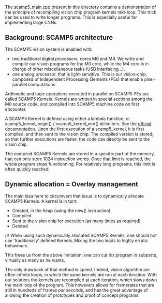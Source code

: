 The scamp5_main.cpp present in this directory contains a demonstration of the principle of recompiling vision chip program kernels mid-loop. This trick can be used to write longer programs. This is especially useful for implementing large CNNs.


## Background: SCAMP5 architecture

The SCAMP5 vision system is enabled with:
 * two traditional digital processors, cores M0 and M4. We write and compile our vision programs for the M0 core, while the M4 core is in charge of other miscellaneous tasks (USB interfacing...).
 * one analog processor, that is light-sensitive. This is our vision-chip, composed of independent Processing Elements (PEs) that enable pixel-parallel computations.


Arithmetic and logic operations executed in parallel on SCAMP5 PEs are called SCAMP5 Kernels. Kernels are written in special sections among the M0 source code, and compiled into SCAMP5 machine code on first encounter.

A SCAMP5 Kernel is defined using either a lambda function, or scamp5_kernel_begin() / scamp5_kernel_end() delimiters. See the [official documentation](https://personalpages.manchester.ac.uk/staff/jianing.chen/scamp5d_lib_doc_html/_p_a_g_e__d_e_v_i_c_e__a_p_i__c_a_t_e_g_o_r_y.html). Upon the first execution of a scamp5_kernel, it is first compiled, and then sent to the vision chip. The compiled version is stored, so that further executions are faster: the code can directly be sent to the vision chip.

The compiled SCAMP5 Kernels are stored in a specific part of the memory, that can only store 1024 instruction words. Once that limit is reached, the whole program stops functionning. For relatively long programs, this limit is often quickly reached.

## Dynamic allocation = Overlay management

The main idea here to circumvent that issue is to dynamically allocate SCAMP5 Kernels. A kernel is in turn:
 * Created, in the heap (using the new() instruction)
 * Compiled
 * Sent to the vision chip for execution (as many times as required)
 * Deleted

/!\ When using such dynamically allocated SCAMP5 Kernels, one should not use 'traditionally' defined Kernels. Mixing the two leads to highly erratic behaviours.

This frees us from the above limitation: one can cut his program in subparts, virtually as many as he wants.


The only drawback of that method is speed. Indeed, vision algorithm are often infinite loops, in which the same kernels are run at each iteration. With our solution, the kernels are recompiled at each iteration, which slows down the main loop of the program. This howevers allows for framerates that are still in hundreds of frames per seconds, and has the great advantage of allowing the creation of prototypes and proof of concept programs.


